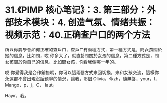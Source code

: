 # 31.《PIMP 核心笔记》：3. 第三部分：外部技术模块：4. 创造气氛、情绪共振：视频示范：40.正确查户口的两个方法

所以你要學會如何正確的查戶口，查戶口有兩種方式，第一種方式是，問女孩關於她的信息，比如問，哎 你多大了，就直接問關於女孩的信息，第二種方式是，問女孩關於你自己的信息，比如問女孩，你看我像哪一年的。

哎 你覺得我是合作銷售嗎，你可以這兩個方式來回切換，來和女孩交流，這樣你永遠都不會出現沒話題聊的情況，讓我，那個 Olivia，今zh，隨無答，your，l， Mango，p，j，C， laut。

 Hayır，我。